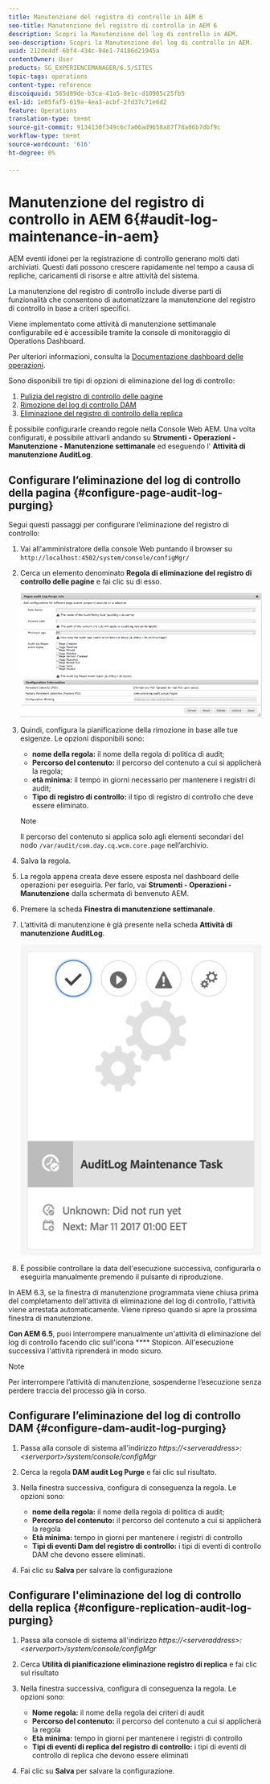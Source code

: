 ```yaml
---
title: Manutenzione del registro di controllo in AEM 6
seo-title: Manutenzione del registro di controllo in AEM 6
description: Scopri la Manutenzione del log di controllo in AEM.
seo-description: Scopri la Manutenzione del log di controllo in AEM.
uuid: 212de4df-6bf4-434c-94e1-74186d21945a
contentOwner: User
products: SG_EXPERIENCEMANAGER/6.5/SITES
topic-tags: operations
content-type: reference
discoiquuid: 565d89de-b3ca-41a5-8e1c-d10905c25fb5
exl-id: 1e05faf5-619a-4ea3-acbf-2fd37c71e6d2
feature: Operations
translation-type: tm+mt
source-git-commit: 9134130f349c6c7a06ad9658a87f78a86b7dbf9c
workflow-type: tm+mt
source-wordcount: '616'
ht-degree: 0%

---
```


# Manutenzione del registro di controllo in AEM 6{#audit-log-maintenance-in-aem}

AEM eventi idonei per la registrazione di controllo generano molti dati archiviati. Questi dati possono crescere rapidamente nel tempo a causa di repliche, caricamenti di risorse e altre attività del sistema.

La manutenzione del registro di controllo include diverse parti di funzionalità che consentono di automatizzare la manutenzione del registro di controllo in base a criteri specifici.

Viene implementato come attività di manutenzione settimanale configurabile ed è accessibile tramite la console di monitoraggio di Operations Dashboard.

Per ulteriori informazioni, consulta la [Documentazione dashboard delle operazioni](/help/sites-administering/operations-dashboard.md).

Sono disponibili tre tipi di opzioni di eliminazione del log di controllo:

1. [Pulizia del registro di controllo delle pagine](/help/sites-administering/operations-audit-log.md#configure-page-audit-log-purging)
1. [Rimozione del log di controllo DAM](/help/sites-administering/operations-audit-log.md#configure-dam-audit-log-purging)
1. [Eliminazione del registro di controllo della replica](/help/sites-administering/operations-audit-log.md#configure-replication-audit-log-purging)

È possibile configurarle creando regole nella Console Web AEM. Una volta configurati, è possibile attivarli andando su **Strumenti - Operazioni - Manutenzione - Manutenzione settimanale** ed eseguendo l&#39; **Attività di manutenzione AuditLog**.

## Configurare l’eliminazione del log di controllo della pagina {#configure-page-audit-log-purging}

Segui questi passaggi per configurare l’eliminazione del registro di controllo:

1. Vai all&#39;amministratore della console Web puntando il browser su `http://localhost:4502/system/console/configMgr/`

1. Cerca un elemento denominato **Regola di eliminazione del registro di controllo delle pagine** e fai clic su di esso.

   ![chlimage_1-365](assets/chlimage_1-365.png)

1. Quindi, configura la pianificazione della rimozione in base alle tue esigenze. Le opzioni disponibili sono:

   * **nome della regola:** il nome della regola di politica di audit;
   * **Percorso del contenuto:** il percorso del contenuto a cui si applicherà la regola;
   * **età minima:** il tempo in giorni necessario per mantenere i registri di audit;
   * **Tipo di registro di controllo:** il tipo di registro di controllo che deve essere eliminato.

   >[!NOTE]
   >
   >Il percorso del contenuto si applica solo agli elementi secondari del nodo `/var/audit/com.day.cq.wcm.core.page` nell’archivio.

1. Salva la regola.
1. La regola appena creata deve essere esposta nel dashboard delle operazioni per eseguirla. Per farlo, vai **Strumenti - Operazioni - Manutenzione** dalla schermata di benvenuto AEM.

1. Premere la scheda **Finestra di manutenzione settimanale**.

1. L’attività di manutenzione è già presente nella scheda **Attività di manutenzione AuditLog**.

   ![chlimage_1-366](assets/chlimage_1-366.png)

1. È possibile controllare la data dell&#39;esecuzione successiva, configurarla o eseguirla manualmente premendo il pulsante di riproduzione.

In AEM 6.3, se la finestra di manutenzione programmata viene chiusa prima del completamento dell&#39;attività di eliminazione del log di controllo, l&#39;attività viene arrestata automaticamente. Viene ripreso quando si apre la prossima finestra di manutenzione.

**Con AEM 6.5**, puoi interrompere manualmente un&#39;attività di eliminazione del log di controllo facendo clic sull&#39;icona  **** Stopicon. All&#39;esecuzione successiva l&#39;attività riprenderà in modo sicuro.

>[!NOTE]
>
>Per interrompere l’attività di manutenzione, sospenderne l’esecuzione senza perdere traccia del processo già in corso.

## Configurare l’eliminazione del log di controllo DAM {#configure-dam-audit-log-purging}

1. Passa alla console di sistema all&#39;indirizzo *https://&lt;serveraddress>:&lt;serverport>/system/console/configMgr*
1. Cerca la regola **DAM audit Log Purge** e fai clic sul risultato.
1. Nella finestra successiva, configura di conseguenza la regola. Le opzioni sono:

   * **nome della regola:** il nome della regola di politica di audit;
   * **Percorso del contenuto:** il percorso del contenuto a cui si applicherà la regola
   * **Età minima:** tempo in giorni per mantenere i registri di controllo
   * **Tipi di eventi Dam del registro di controllo:**  i tipi di eventi di controllo DAM che devono essere eliminati.

1. Fai clic su **Salva** per salvare la configurazione

## Configurare l&#39;eliminazione del log di controllo della replica {#configure-replication-audit-log-purging}

1. Passa alla console di sistema all&#39;indirizzo *https://&lt;serveraddress>:&lt;serverport>/system/console/configMgr*
1. Cerca **Utilità di pianificazione eliminazione registro di replica** e fai clic sul risultato
1. Nella finestra successiva, configura di conseguenza la regola. Le opzioni sono:

   * **Nome regola:** il nome della regola dei criteri di audit
   * **Percorso del contenuto:** il percorso del contenuto a cui si applicherà la regola
   * **Età minima:** tempo in giorni per mantenere i registri di controllo
   * **Tipi di eventi di replica del registro di controllo:**  i tipi di eventi di controllo di replica che devono essere eliminati

1. Fai clic su **Salva** per salvare la configurazione.
